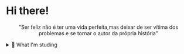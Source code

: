 # Hi there!

<p align="center">
  "Ser feliz não é ter uma vida perfeita,mas deixar de ser vítima dos problemas e se tornar o autor da própria história"
</p>

<details>
  <summary>📖 What I'm studing</summary>
  &nbsp;&nbsp;&nbsp;&nbsp;Right now, I'm studing the python language and spring boot framework with java.
</details>

<!--
**Samuelsn28/Samuelsn28** is a ✨ _special_ ✨ repository because its `README.md` (this file) appears on your GitHub profile.

Here are some ideas to get you started:

- 🔭 I’m currently working on ...
- 🌱 I’m currently learning ...
- 👯 I’m looking to collaborate on ...
- 🤔 I’m looking for help with ...
- 💬 Ask me about ...
- 📫 How to reach me: ...
- 😄 Pronouns: ...
- ⚡ Fun fact: ...
-->
